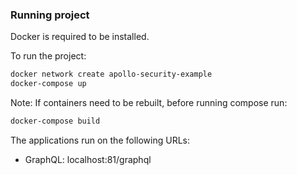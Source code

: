 ### Running project

Docker is required to be installed.

To run the project:

```bash
docker network create apollo-security-example
docker-compose up
```

Note: If containers need to be rebuilt, before running compose run:

```bash
docker-compose build
```

The applications run on the following URLs:

- GraphQL: localhost:81/graphql